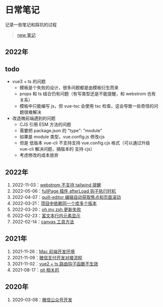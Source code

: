 # 日常笔记

记录一些笔记和踩坑的过程

> [new 笔记](https://github.com/tangxve/notes/issues/new)
>

## 2022年

## todo

- vue3 + ts 的问题
    - 模板是个失败的设计，很多问题都是由模板衍生而来
    - props 和 ts 结合仍有问题（有写类型还是不能提醒，和 webstrom 也有关系）
    - 模板中只能编写 js，但 vue-tsc 会使用 tsc 检查，这会导致一些奇怪的问题很难解决
- 改造微前端遇到的问题
    - CJS 引用 ESM 方法的问题
    - 需要把 package.json 的 "type": "module"
    - 如果是 module 类型，vue.config.js 修改cjs
    - 但是 低版本 vue-cli 不支持支持 vue.config.cjs 格式（可以通过升级 vue-cli 解决问题，搞版本的 支持 cjs）
    - 考虑修改的成本放弃

## 2022年

1. 2022-11-03：[webstrom 不支持 tailwind 提醒]()
2. 2022-05-06：[fullPage 插件 afterLoad 钩子执行时机]()
3. 2022-04-07：[quill-editor 编辑自动获取焦点和页面滚动]()
4. 2022-03-21：[项目中依赖同一个库多个版本]()
5. 2022-03-20：[oh my zsh 更新失败](./8.md)
6. 2022-02-23：[富文本行内元素显示](./7.md)
7. 2022-02-14：[canvas 工具方法](./6.md)

## 2021年

1. 2021-11-26：[Mac 前端开发环境](./5.md)
2. 2021-11-09：[微信支付开发对接流程](./4.md)
3. 2021-11-02：[vue2 + ts 路由钩子函数不生效](./3.md)
4. 2021-08-17：[git 相关的](./2.md)

## 2020年

1. 2020-03-08：[微信公众号开发](./1.md)
